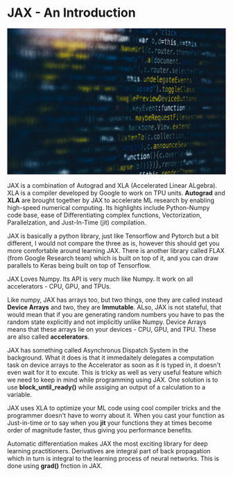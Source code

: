 # JAX - An Introduction
![](/images/markus-spiske-hvSr_CVecVI-unsplash.jpg)

JAX is a combination of Autograd and XLA (Accelerated Linear ALgebra). XLA is a compiler developed by Google to work on TPU units. **Autograd** and **XLA** are brought together by JAX to accelerate ML research by enabling high-speed numerical computing. Its highlights include Python-Numpy code base, ease of Differentiating complex functions, Vectorization, Parallelzation, and Just-In-Time (jit) compilation.

JAX is basically a python library, just like Tensorflow and Pytorch but a bit different, I would not compare the three as is, however this should get you more comfortable around learning JAX. There is another library called FLAX (from Google Research team) which is built on top of it, and you can draw parallels to Keras being built on top of Tensorflow.

JAX Loves Numpy. Its API is very much like Numpy. It work on all accelerators - CPU, GPU, and TPUs.

Like numpy, JAX has arrays too, but two things, one they are called instead **Device Arrays** and two, they are **Immutable**. ALso, JAX is not stateful, that would mean that if you are generating random numbers you have to pas the random state explicitly and not implicitly unlike Numpy. Device Arrays means that these arrays lie on your devices - CPU, GPU, and TPU. These are also called **accelerators**.

JAX has something called Asynchronus Dispatch System in the background. What it does is that it immedaitely delegates a computation task on device arrays to the Accelerator as soon as it is typed in, it doesn't even wait for it to excute. This is tricky as well as very useful feature which we need to keep in mind while programming using JAX. One solution is to use **block_until_ready()** while assiging an output of a calculation to a variable.

JAX uses XLA to optimize your ML code using cool compiler tricks and the programmer doesn't have to worry about it. When you cast your function as Just-in-time or to say when you **jit** your functions they at times become order of magnitude faster, thus giving you performance benefits.

Automatic differentiation makes JAX the most exciting library for deep learning practitioners. Derivatives are integral part of back propagation which in turn is integral to the learning process of neural networks. This is done using **grad()** fnction in JAX.



